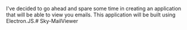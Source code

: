 I've decided to go ahead and spare some time in creating an application that will be able to view you emails. This application will be built using Electron.JS.#   S k y - M a i l V i e w e r  
 